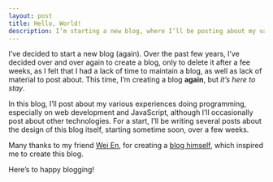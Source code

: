 ```yaml
---
layout: post
title: Hello, World!
description: I’m starting a new blog, where I’ll be posting about my various experiences programming with JavaScript and other technologies.
---
```


I’ve decided to start a new blog (again). Over the past few years, I’ve decided over and over again to create a blog, only to delete it after a fee weeks, as I felt that I had a lack of time to maintain a blog, as well as lack of material to post about. This time, I’m creating a blog **again**, but *it’s here to stay*.

In this blog, I’ll post about my various experiences doing programming, especially on web development and JavaScript, although I’ll occasionally post about other technologies. For a start, I’ll be writing several posts about the design of this blog itself, starting sometime soon, over a few weeks.

Many thanks to my friend [Wei En](https://twitter.com/@wei2912), for creating a [blog himself](https://wei2912.github.io/), which inspired me to create this blog.

Here’s to happy blogging!
